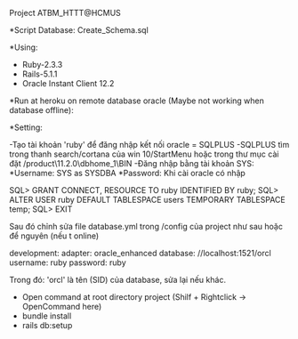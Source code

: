 Project ATBM_HTTT@HCMUS

*Script Database: Create_Schema.sql

*Using:

- Ruby-2.3.3
- Rails-5.1.1
- Oracle Instant Client 12.2

*Run at heroku on remote database oracle (Maybe not working when database offline):

*Setting:

-Tạo tài khoản 'ruby' để đăng nhập kết nối oracle = SQLPLUS
-SQLPLUS tìm trong thanh search/cortana của win 10/StartMenu hoặc trong thư mục cài đặt /product\11.2.0\dbhome_1\BIN
-Đăng nhập bằng tài khoản SYS:
*Username: SYS as SYSDBA
*Password: Khi cài oracle có nhập

SQL> GRANT CONNECT, RESOURCE TO ruby IDENTIFIED BY ruby;
SQL> ALTER USER ruby DEFAULT TABLESPACE users TEMPORARY TABLESPACE temp;
SQL> EXIT

Sau đó chỉnh sửa file database.yml trong /config của project như sau hoặc để nguyên (nếu t online)

development:
  adapter: oracle_enhanced
  database: //localhost:1521/orcl
  username: ruby
  password: ruby

Trong đó: 'orcl' là tên (SID) của database, sửa lại nếu khác.

- Open command at root directory project (Shilf + Rightclick -> OpenCommand here)
- bundle install
- rails db:setup